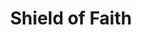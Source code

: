 ---
title: "Shield of Faith"
index:
  - shield-of-faith
permalink: /spells/shield-of-faith/
tags:
  - Spell
  - 1st Level
  - Abjuration
available_for:
  - Cleric
  - Paladin
level: "1st Level"
school: "Abjuration"
range: "60 ft"
comp:
  - V
  - S
  - M
material: "a small parchment with a bit of holy text written on it."
duration: "10 Minutes"
concentration: true
cast_time: "1 Bonus Action"
description: |
  A shimmering field appears and surrounds a creature of your choice within range, granting it a +2 bonus to AC for the duration.
excerpt: "A shimmering field appears and surrounds a creature of your choice within range, granting it a +2 bonus to AC for the duration."
source: "Basic Rules"
---